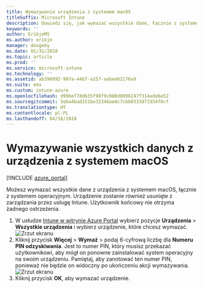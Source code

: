 ```yaml
---
title: Wymazywanie urządzenia z systemem macOS
titleSuffix: Microsoft Intune
description: Dowiedz się, jak wymazać wszystkie dane, łącznie z systemem operacyjnym, z urządzenia z systemem macOS.
keywords: ''
author: ErikjeMS
ms.author: erikje
manager: dougeby
ms.date: 01/31/2018
ms.topic: article
ms.prod: ''
ms.service: microsoft-intune
ms.technology: ''
ms.assetid: ab396092-907a-44b7-a157-aabee62176a9
ms.suite: ems
ms.custom: intune-azure
ms.openlocfilehash: d99bef78d635f98f9c888d8096247f314ade6a52
ms.sourcegitcommit: 5eba4bad151be32346aedc7cbb0333d71934f8cf
ms.translationtype: HT
ms.contentlocale: pl-PL
ms.lasthandoff: 04/16/2018
---
```

# <a name="erase-all-data-from-a-macos-device"></a>Wymazywanie wszystkich danych z urządzenia z systemem macOS

[!INCLUDE [azure_portal](./includes/azure_portal.md)]

Możesz wymazać wszystkie dane z urządzenia z systemem macOS, łącznie z systemem operacyjnym. Urządzenie zostanie również usunięte z zarządzania przez usługę Intune. Użytkownik końcowy nie otrzyma żadnego ostrzeżenia.

1. W usłudze [Intune w witrynie Azure Portal](https://aka.ms/intuneportal) wybierz pozycje **Urządzenia** > **Wszystkie urządzenia** i wybierz urządzenie, które chcesz wymazać.
![Zrzut ekranu](./media/device-erase/choosedevice.png)
2. Kliknij przycisk **Więcej** > **Wymaż** > podaj 6-cyfrową liczbę dla **Numeru PIN odzyskiwania**. Jest to numer PIN, który musisz przekazać użytkownikowi, aby mógł on ponowne zainstalować system operacyjny na swoim urządzeniu. Pamiętaj, aby zanotować ten numer PIN, ponieważ nie będzie on widoczny po ukończeniu akcji wymazywania.
![Zrzut ekranu](./media/device-erase/providepin.png)
3. Kliknij przycisk **OK**, aby wymazać urządzenie.
